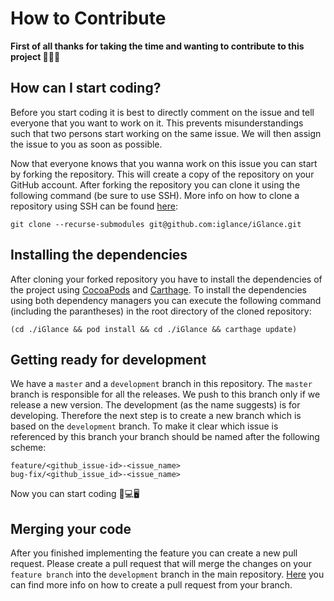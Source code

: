 # How to Contribute

<b>First of all thanks for taking the time and wanting to contribute to this project 👍🏼🎉</b>

## How can I start coding?

Before you start coding it is best to directly comment on the issue and tell everyone that you want to work on it. This prevents misunderstandings such that two persons start working on the same issue. We will then assign the issue to you as soon as possible.

Now that everyone knows that you wanna work on this issue you can start by forking the repository. This will create a copy of the repository on your GitHub account. After forking the repository you can clone it using the following command (be sure to use SSH). More info on how to clone a repository using SSH can be found [here](https://help.github.com/en/github/using-git/which-remote-url-should-i-use#cloning-with-ssh-urls):

```
git clone --recurse-submodules git@github.com:iglance/iGlance.git
```

## Installing the dependencies

After cloning your forked repository you have to install the dependencies of the project using [CocoaPods](https://cocoapods.org) and [Carthage](https://github.com/Carthage/Carthage). To install the dependencies using both dependency managers you can execute the following command (including the parantheses) in the root directory of the cloned repository:

```
(cd ./iGlance && pod install && cd ./iGlance && carthage update)
```

## Getting ready for development

We have a `master` and a `development` branch in this repository. The `master` branch is responsible for all the releases. We push to this branch only if we release a new version. The development (as the name suggests) is for developing.
Therefore the next step is to create a new branch which is based on the `development` branch. To make it clear which issue is referenced by this branch your branch should be named after the following scheme:

`feature/<github_issue-id>-<issue_name>`  
`bug-fix/<github_issue_id>-<issue_name>`

Now you can start coding 🎉💻🖥

## Merging your code

After you finished implementing the feature you can create a new pull request.
Please create a pull request that will merge the changes on your `feature branch` into the `development` branch in the main repository. [Here](https://help.github.com/en/github/collaborating-with-issues-and-pull-requests/creating-a-pull-request-from-a-fork) you can find more info on how to create a pull request from your branch.
